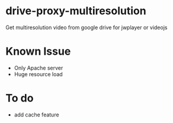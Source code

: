 # drive-proxy-multiresolution
Get multiresolution video from google drive for jwplayer or videojs

# Known Issue 

- Only Apache server 
- Huge resource load

# To do
- add cache feature

